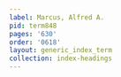 ```yaml
---
label: Marcus, Alfred A.
pid: term848
pages: '630'
order: '0618'
layout: generic_index_term
collection: index-headings
---
```

